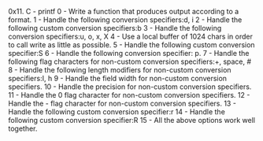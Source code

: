 0x11. C - printf
0 - Write a function that produces output according to a format.
1 - Handle the following conversion specifiers:d, i
2 - Handle the following custom conversion specifiers:b
3 - Handle the following conversion specifiers:u, o, x, X
4 - Use a local buffer of 1024 chars in order to call write as little as possible.
5 - Handle the following custom conversion specifier:S
6 - Handle the following conversion specifier: p.
7 - Handle the following flag characters for non-custom conversion specifiers:+, space, #
8 - Handle the following length modifiers for non-custom conversion specifiers:I, h
9 - Handle the field width for non-custom conversion specifiers.
10 - Handle the precision for non-custom conversion specifiers.
11 - Handle the 0 flag character for non-custom conversion specifiers.
12 - Handle the - flag character for non-custom conversion specifiers.
13 - Handle the following custom conversion specifier:r
14 - Handle the following custom conversion specifier:R
15 - All the above options work well together.
